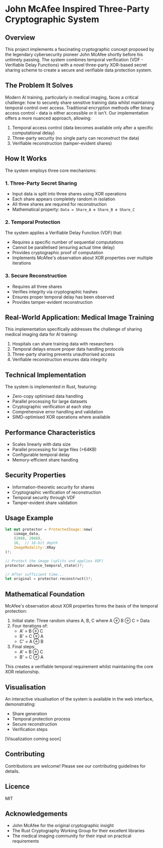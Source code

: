 # John McAfee Inspired Three-Party Cryptographic System

## Overview

This project implements a fascinating cryptographic concept proposed by the legendary cybersecurity pioneer John McAfee shortly before his untimely passing. The system combines temporal verification (VDF - Verifiable Delay Functions) with a novel three-party XOR-based secret sharing scheme to create a secure and verifiable data protection system.

## The Problem It Solves

Modern AI training, particularly in medical imaging, faces a critical challenge: how to securely share sensitive training data whilst maintaining temporal control over access. Traditional encryption methods offer binary access control - data is either accessible or it isn't. Our implementation offers a more nuanced approach, allowing:

1. Temporal access control (data becomes available only after a specific computational delay)
2. Three-party security (no single party can reconstruct the data)
3. Verifiable reconstruction (tamper-evident shares)

## How It Works

The system employs three core mechanisms:

### 1. Three-Party Secret Sharing
- Input data is split into three shares using XOR operations
- Each share appears completely random in isolation
- All three shares are required for reconstruction
- Mathematical property: `Data = Share_A ⊕ Share_B ⊕ Share_C`

### 2. Temporal Protection
The system applies a Verifiable Delay Function (VDF) that:
- Requires a specific number of sequential computations
- Cannot be parallelised (ensuring actual time delay)
- Provides cryptographic proof of computation
- Implements McAfee's observation about XOR properties over multiple iterations

### 3. Secure Reconstruction
- Requires all three shares
- Verifies integrity via cryptographic hashes
- Ensures proper temporal delay has been observed
- Provides tamper-evident reconstruction

## Real-World Application: Medical Image Training

This implementation specifically addresses the challenge of sharing medical imaging data for AI training:

1. Hospitals can share training data with researchers
2. Temporal delays ensure proper data handling protocols
3. Three-party sharing prevents unauthorised access
4. Verifiable reconstruction ensures data integrity

## Technical Implementation

The system is implemented in Rust, featuring:

- Zero-copy optimised data handling
- Parallel processing for large datasets
- Cryptographic verification at each step
- Comprehensive error handling and validation
- SIMD-optimised XOR operations where available

## Performance Characteristics

- Scales linearly with data size
- Parallel processing for large files (>64KB)
- Configurable temporal delay
- Memory-efficient share handling

## Security Properties

- Information-theoretic security for shares
- Cryptographic verification of reconstruction
- Temporal security through VDF
- Tamper-evident share validation

## Usage Example

```rust
let mut protector = ProtectedImage::new(
    &image_data,
    (2048, 2048),
    16,  // 16-bit depth
    ImageModality::XRay
)?;

// Protect the image (splits and applies VDF)
protector.advance_temporal_state()?;

// After sufficient time...
let original = protector.reconstruct()?;
```

## Mathematical Foundation

McAfee's observation about XOR properties forms the basis of the temporal protection:

1. Initial state: Three random shares A, B, C where A ⊕ B ⊕ C = Data
2. Four iterations of:
    - A' = B ⊕ C
    - B' = C ⊕ A
    - C' = A ⊕ B
3. Final steps:
    - A' = B ⊕ C
    - B' = C ⊕ A

This creates a verifiable temporal requirement whilst maintaining the core XOR relationship.

## Visualisation

An interactive visualisation of the system is available in the web interface, demonstrating:
- Share generation
- Temporal protection process
- Secure reconstruction
- Verification steps

[Visualization coming soon]

## Contributing

Contributions are welcome! Please see our contributing guidelines for details.

## Licence

MIT

## Acknowledgements

- John McAfee for the original cryptographic insight
- The Rust Cryptography Working Group for their excellent libraries
- The medical imaging community for their input on practical requirements